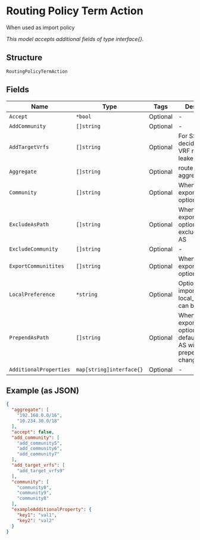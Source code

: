 
# Routing Policy Term Action

When used as import policy

*This model accepts additional fields of type interface{}.*

## Structure

`RoutingPolicyTermAction`

## Fields

| Name | Type | Tags | Description |
|  --- | --- | --- | --- |
| `Accept` | `*bool` | Optional | - |
| `AddCommunity` | `[]string` | Optional | - |
| `AddTargetVrfs` | `[]string` | Optional | For SSR, hub decides how VRF routes are leaked on spoke |
| `Aggregate` | `[]string` | Optional | route aggregation |
| `Community` | `[]string` | Optional | When used as export policy, optional |
| `ExcludeAsPath` | `[]string` | Optional | When used as export policy, optional. To exclude certain AS |
| `ExcludeCommunity` | `[]string` | Optional | - |
| `ExportCommunitites` | `[]string` | Optional | When used as export policy, optional |
| `LocalPreference` | `*string` | Optional | Optional, for an import policy, local_preference can be changed |
| `PrependAsPath` | `[]string` | Optional | When used as export policy, optional. By default, the local AS will be prepended, to change it |
| `AdditionalProperties` | `map[string]interface{}` | Optional | - |

## Example (as JSON)

```json
{
  "aggregate": [
    "192.168.0.0/16",
    "10.234.30.0/18"
  ],
  "accept": false,
  "add_community": [
    "add_community5",
    "add_community6",
    "add_community7"
  ],
  "add_target_vrfs": [
    "add_target_vrfs9"
  ],
  "community": [
    "community0",
    "community9",
    "community8"
  ],
  "exampleAdditionalProperty": {
    "key1": "val1",
    "key2": "val2"
  }
}
```

